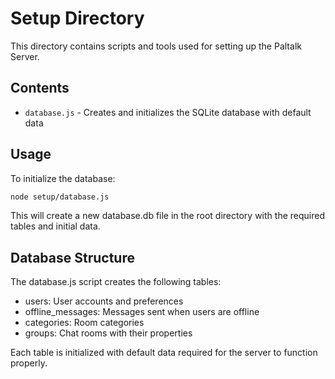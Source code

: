 # Setup Directory

This directory contains scripts and tools used for setting up the Paltalk Server.

## Contents

- `database.js` - Creates and initializes the SQLite database with default data
  
## Usage

To initialize the database:

```bash
node setup/database.js
```

This will create a new database.db file in the root directory with the required tables and initial data.

## Database Structure

The database.js script creates the following tables:
- users: User accounts and preferences
- offline_messages: Messages sent when users are offline
- categories: Room categories
- groups: Chat rooms with their properties

Each table is initialized with default data required for the server to function properly.
